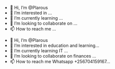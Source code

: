 - 👋 Hi, I’m @Plarous
- 👀 I’m interested in ...
- 🌱 I’m currently learning ...
- 💞️ I’m looking to collaborate on ...
- 📫 How to reach me ...

<!---
Plarous/Plarous is a ✨ special ✨ repository because its `README.md` (this file) appears on your GitHub profile.
You can click the Preview link to take a look at your changes.
--->

- 👋 Hi, I’m @Plarous
- 👀 I’m interested in education and learning...
- 🌱 I’m currently learning IT ...
- 💞️ I’m looking to collaborate on finances ...
- 📫 How to reach me Whatsapp +256704159167...

<!---
Plarous/Plarous is a ✨ special ✨ repository because its `README.md` (this file) appears on your GitHub profile.
You can click the Preview link to take a look at your changes.
--->
